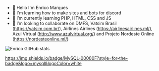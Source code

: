 - 👋 Hello I'm Enrico Marques
- 👀 I'm learning how to make sites and bots for discord
- 🌱 I’m currently learning PHP, HTML, CSS and JS
- 💞️ I’m looking to collaborate on DMFS, Vatsim Brasil (https://vatsim.com.br/), Airlines Airlines (https://airlinesairlines.ml/), Azul Virtual (http://www.azulvirtual.org/)  and Projeto Nordeste Online (https://nordesteonline.ml/)


<!---
Enrico1108/Enrico1108 is a ✨ special ✨ repository because its `README.md` (this file) appears on your GitHub profile.
You can click the Preview link to take a look at your changes.
--->
![Enrico GitHub stats](https://github-readme-stats.vercel.app/api?username=anuraghazra&show_icons=true&theme=dracula)

https://img.shields.io/badge/MySQL-00000F?style=for-the-badge&logo=mysql&logoColor=white

